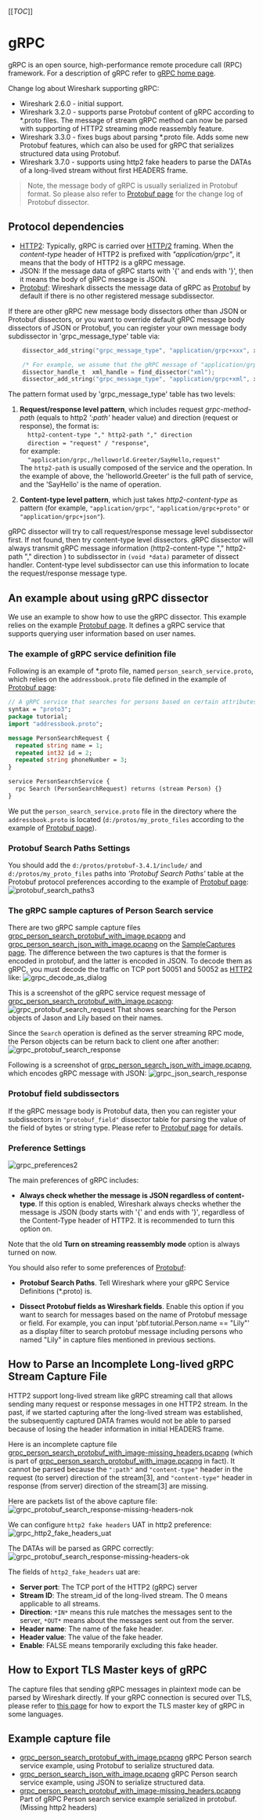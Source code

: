 [[_TOC_]]

# gRPC

gRPC is an open source, high-performance remote procedure call (RPC) framework. For a description of gRPC refer to [gRPC home page](https://grpc.io/).

Change log about Wireshark supporting gRPC:
- Wireshark 2.6.0 - initial support.
- Wireshark 3.2.0 - supports parse Protobuf content of gRPC according to *.proto files. The message of stream gRPC method can now be parsed with supporting of HTTP2 streaming mode reassembly feature.
- Wireshark 3.3.0 - fixes bugs about parsing *.proto file. Adds some new Protobuf features, which can also be used for gRPC that serializes structured data using Protobuf.
- Wireshark 3.7.0 - supports using http2 fake headers to parse the DATAs of a long-lived stream without first HEADERS frame.

>Note, the message body of gRPC is usually serialized in Protobuf format. So please also refer to [Protobuf page](/Protobuf) for the change log of Protobuf dissector.

## Protocol dependencies

- [HTTP2](/HTTP2): Typically, gRPC is carried over [HTTP/2](/HTTP2) framing. When the *content-type* header of HTTP2 is prefixed with *"application/grpc"*, it means that the body of HTTP2 is a gRPC message.
- JSON: If the message data of gRPC starts with '{' and ends with '}', then it means the body of gRPC message is JSON.
- [Protobuf](/Protobuf): Wireshark dissects the message data of gRPC as [Protobuf](/Protobuf) by default if there is no other registered message subdissector.

If there are other gRPC new message body dissectors other than JSON or Protobuf dissectors, or you want to override default gRPC message body dissectors of JSON or Protobuf, you can register your own message body subdissector in 'grpc_message_type' table via:

```c
    dissector_add_string("grpc_message_type", "application/grpc+xxx", xxx_handle);

    /* For example, we assume that the gRPC message of "application/grpc+xml" is XML. */
    dissector_handle_t  xml_handle = find_dissector("xml");
    dissector_add_string("grpc_message_type", "application/grpc+xml", xml_handle);
```

The pattern format used by 'grpc_message_type' table has two levels:
1. **Request/response level pattern**, which includes request
    *grpc-method-path* (equals to http2 *':path'* header value) and
    direction (request or response), the format is:\
    &nbsp;&nbsp;&nbsp;&nbsp;`http2-content-type "," http2-path "," direction`\
    &nbsp;&nbsp;&nbsp;&nbsp;`direction = "request" / "response"`,\
    for example:\
    &nbsp;&nbsp;&nbsp;&nbsp;`"application/grpc,/helloworld.Greeter/SayHello,request"`\
    The `http2-path` is usually composed of the service and the operation. In the example of above, the 'helloworld.Greeter' is the full path of service, and the 'SayHello' is the name of operation.

2. **Content-type level pattern**, which just takes *http2-content-type*
    as pattern (for example, `"application/grpc"`,
    `"application/grpc+proto"` or `"application/grpc+json"`).

gRPC dissector will try to call request/response message level subdissector first. If not found, then try content-type level dissectors. gRPC dissector will always transmit gRPC message information (http2-content-type "," http2-path "," direction ) to subdissector in `(void *data)` parameter of dissect handler. Content-type level subdissector can use this information to locate the request/response message type.

## An example about using gRPC dissector

We use an example to show how to use the gRPC dissector. This example relies on the example [Protobuf page](/Protobuf). It defines a gRPC service that supports querying user information based on user names.

### The example of gRPC service definition file

Following is an example of *.proto file, named `person_search_service.proto`, which relies on the `addressbook.proto` file defined in the example of [Protobuf page](/Protobuf):

```protobuf
// A gRPC service that searches for persons based on certain attributes.
syntax = "proto3";
package tutorial;
import "addressbook.proto";

message PersonSearchRequest {
  repeated string name = 1;
  repeated int32 id = 2;
  repeated string phoneNumber = 3;
}

service PersonSearchService {
  rpc Search (PersonSearchRequest) returns (stream Person) {}
}
```

We put the `person_search_service.proto` file in the directory where the `addressbook.proto` is located (`d:/protos/my_proto_files` according to the example of [Protobuf page](/Protobuf)).

### Protobuf Search Paths Settings

You should add the `d:/protos/protobuf-3.4.1/include/` and `d:/protos/my_proto_files` paths into *'Protobuf Search Paths'* table at the Protobuf protocol preferences according to the example of [Protobuf page](/Protobuf):
![protobuf_search_paths3](uploads/ef4dcbbb9f0656f55e66bb5ac3f4c733/protobuf_search_paths3.png)

### The gRPC sample captures of Person Search service 

There are two gRPC sample capture files [grpc_person_search_protobuf_with_image.pcapng](uploads/f6fcdceb0248669c0b057bd15d45ab6f/grpc_person_search_protobuf_with_image.pcapng) and [grpc_person_search_json_with_image.pcapng](uploads/88c03db83efb2e3253c88f853d40477b/grpc_person_search_json_with_image.pcapng) on the [SampleCaptures page](/SampleCaptures). The difference between the two captures is that the former is encoded in protobuf, and the latter is encoded in JSON. To decode them as gRPC, you must decode the traffic on TCP port 50051 and 50052 as [HTTP2](/HTTP2) like:
![grpc_decode_as_dialog](uploads/12781fb0bc9407533583f9711549be4c/grpc_decode_as_dialog.png)

This is a screenshot of the gRPC service request message of [grpc_person_search_protobuf_with_image.pcapng](uploads/f6fcdceb0248669c0b057bd15d45ab6f/grpc_person_search_protobuf_with_image.pcapng):
![grpc_protobuf_search_request](uploads/c9039f6c54000f995d5a147b5c008437/grpc_protobuf_search_request.png)
That shows searching for the Person objects of Jason and Lily based on their names. 

Since the `Search` operation is defined as the server streaming RPC mode, the Person objects can be return back to client one after another:
![grpc_protobuf_search_response](uploads/6f67809afa982555f23920f96c4d24c8/grpc_protobuf_search_response.png)

Following is a screenshot of [grpc_person_search_json_with_image.pcapng](uploads/88c03db83efb2e3253c88f853d40477b/grpc_person_search_json_with_image.pcapng), which encodes gRPC message with JSON:
![grpc_json_search_response](uploads/06d3e0918e64e39399efce304bc50043/grpc_json_search_response.png)

### Protobuf field subdissectors

If the gRPC message body is Protobuf data, then you can register your subdissectors in `"protobuf_field"` dissector table for parsing the value of the field of bytes or string type. Please refer to [Protobuf page](/Protobuf) for details.

### Preference Settings

![grpc_preferences2](uploads/ee3ef51edfde38576232e48b4d6530da/grpc_preferences2.png)

The main preferences of gRPC includes:

- **Always check whether the message is JSON regardless of content-type**. If this option is enabled, Wireshark always checks whether the message is JSON (body starts with '{' and ends with '}', regardless of the Content-Type header of HTTP2. It is recommended to turn this option on.

Note that the old **Turn on streaming reassembly mode** option is always turned on now.

You should also refer to some preferences of [Protobuf](/Protobuf):

- **Protobuf Search Paths**. Tell Wireshark where your gRPC Service Definitions (*.proto) is.

- **Dissect Protobuf fields as Wireshark fields**. Enable this option if you want to search for messages based on the name of Protobuf message or field. For example, you can input 'pbf.tutorial.Person.name == "Lily"' as a display filter to search protobuf message including persons who named "Lily" in capture files mentioned in previous sections.

## How to Parse an Incomplete Long-lived gRPC Stream Capture File

HTTP2 support long-lived stream like gRPC streaming call that allows sending many request or response messages in one HTTP2 stream. In the past, if we started capturing after the long-lived stream was established, the subsequently captured DATA frames would not be able to parsed because of losing the header information in initial HEADERS frame.

Here is an incomplete capture file [grpc_person_search_protobuf_with_image-missing_headers.pcapng](uploads/4873a655be41de4419b70899c74a282b/grpc_person_search_protobuf_with_image-missing_headers.pcapng) (which is part of [grpc_person_search_protobuf_with_image.pcapng](uploads/f6fcdceb0248669c0b057bd15d45ab6f/grpc_person_search_protobuf_with_image.pcapng) in fact). It cannot be parsed because the `":path"` and `"content-type"` header in the request (to server) direction of the stream\[3\], and `"content-type"` header in response (from server) direction of the stream\[3\] are missing.

Here are packets list of the above capture file:
![grpc_protobuf_search_response-missing-headers-nok](uploads/a8e304645c1f2de4559dcd0c603216b4/grpc_protobuf_search_response-missing-headers-nok.png)

We can configure `http2 fake headers` UAT in http2 preference:
![grpc_http2_fake_headers_uat](uploads/183ed3e569a6eed697735f8c7fb60776/grpc_http2_fake_headers_uat.png)

The DATAs will be parsed as GRPC correctly:
![grpc_protobuf_search_response-missing-headers-ok](uploads/514d53f9ee0828432b863c04f2ca730e/grpc_protobuf_search_response-missing-headers-ok.png)

The fields of `http2_fake_headers` uat are:

* **Server port**: The TCP port of the HTTP2 (gRPC) server
* **Stream ID**: The stream_id of the long-lived stream. The 0 means applicable to all streams.
* **Direction**: `*IN*` means this rule matches the messages sent to the server, `*OUT*` means about the messages sent out from the server.
* **Header name**: The name of the fake header.
* **Header value**: The value of the fake header.
* **Enable**: FALSE means temporarily excluding this fake header. 

## How to Export TLS Master keys of gRPC

The capture files that sending gRPC messages in plaintext mode can be parsed by Wireshark directly. If your gRPC connection is secured over TLS, please refer to [this page](/How-to-Export-TLS-Master-keys-of-gRPC) for how to export the TLS master key of gRPC in some languages.

## Example capture file

- [grpc_person_search_protobuf_with_image.pcapng](uploads/f6fcdceb0248669c0b057bd15d45ab6f/grpc_person_search_protobuf_with_image.pcapng) gRPC Person search service example, using Protobuf to serialize structured data.
- [grpc_person_search_json_with_image.pcapng](uploads/88c03db83efb2e3253c88f853d40477b/grpc_person_search_json_with_image.pcapng) gRPC Person search service example, using JSON to serialize structured data.
- [grpc_person_search_protobuf_with_image-missing_headers.pcapng](uploads/4873a655be41de4419b70899c74a282b/grpc_person_search_protobuf_with_image-missing_headers.pcapng) Part of gRPC Person search service example serialized in protobuf. (Missing http2 headers)
